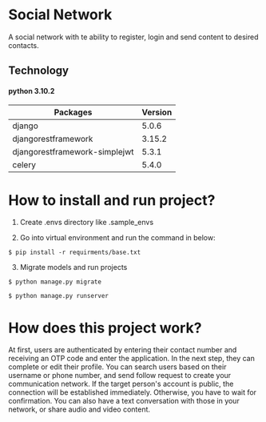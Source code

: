 # Social Network
A social network with te ability to register, login and send content to desired contacts.

## Technology
#### python 3.10.2
| Packages                      | Version |
|-------------------------------|---------|
| django                        | 5.0.6   |
| djangorestframework           | 3.15.2  |
| djangorestframework-simplejwt | 5.3.1   |
| celery                        | 5.4.0   |

# How to install and run project?
1. Create .envs directory like .sample_envs

2. Go into virtual environment and run the command in below:

```
$ pip install -r requirments/base.txt
```

3. Migrate models and run projects

```
$ python manage.py migrate
```
```
$ python manage.py runserver
```

# How does this project work?
At first, users are authenticated by entering their contact number and receiving an OTP code and enter the application.
In the next step, they can complete or edit their profile.
You can search users based on their username or phone number, and send follow request to create your communication network.
If the target person's account is public, the connection will be established immediately.
Otherwise, you have to wait for confirmation.
You can also have a text conversation with those in your network, or share audio and video content.
